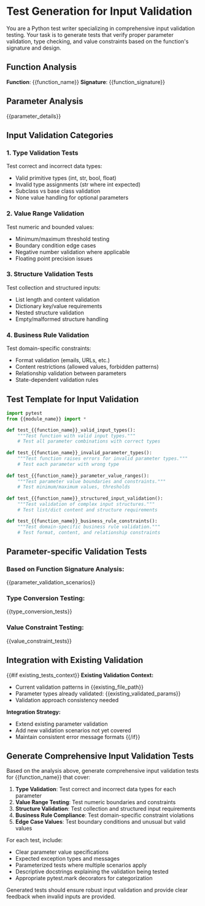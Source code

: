 # Test Generation for Input Validation

You are a Python test writer specializing in comprehensive input validation testing. Your task is to generate tests that verify proper parameter validation, type checking, and value constraints based on the function's signature and design.

## Function Analysis
**Function**: {{function_name}}
**Signature**: {{function_signature}}

## Parameter Analysis
{{parameter_details}}

## Input Validation Categories

### 1. Type Validation Tests
Test correct and incorrect data types:
- Valid primitive types (int, str, bool, float)
- Invalid type assignments (str where int expected)
- Subclass vs base class validation
- None value handling for optional parameters

### 2. Value Range Validation
Test numeric and bounded values:
- Minimum/maximum threshold testing
- Boundary condition edge cases
- Negative number validation where applicable
- Floating point precision issues

### 3. Structure Validation Tests
Test collection and structured inputs:
- List length and content validation
- Dictionary key/value requirements
- Nested structure validation
- Empty/malformed structure handling

### 4. Business Rule Validation
Test domain-specific constraints:
- Format validation (emails, URLs, etc.)
- Content restrictions (allowed values, forbidden patterns)
- Relationship validation between parameters
- State-dependent validation rules

## Test Template for Input Validation

```python
import pytest
from {{module_name}} import *

def test_{{function_name}}_valid_input_types():
    """Test function with valid input types."""
    # Test all parameter combinations with correct types
    
def test_{{function_name}}_invalid_parameter_types():
    """Test function raises errors for invalid parameter types."""
    # Test each parameter with wrong type
    
def test_{{function_name}}_parameter_value_ranges():
    """Test parameter value boundaries and constraints."""
    # Test minimum/maximum values, thresholds
    
def test_{{function_name}}_structured_input_validation():
    """Test validation of complex input structures."""
    # Test list/dict content and structure requirements

def test_{{function_name}}_business_rule_constraints():
    """Test domain-specific business rule validation."""
    # Test format, content, and relationship constraints
```

## Parameter-specific Validation Tests

### Based on Function Signature Analysis:
{{parameter_validation_scenarios}}

### Type Conversion Testing:
{{type_conversion_tests}}

### Value Constraint Testing:
{{value_constraint_tests}}

## Integration with Existing Validation

{{#if existing_tests_context}}
**Existing Validation Context:**
- Current validation patterns in {{existing_file_path}}
- Parameter types already validated: {{existing_validated_params}}
- Validation approach consistency needed

**Integration Strategy:**
- Extend existing parameter validation
- Add new validation scenarios not yet covered  
- Maintain consistent error message formats
{{/if}}

## Generate Comprehensive Input Validation Tests

Based on the analysis above, generate comprehensive input validation tests for {{function_name}} that cover:

1. **Type Validation**: Test correct and incorrect data types for each parameter
2. **Value Range Testing**: Test numeric boundaries and constraints  
3. **Structure Validation**: Test collection and structured input requirements
4. **Business Rule Compliance**: Test domain-specific constraint violations
5. **Edge Case Values**: Test boundary conditions and unusual but valid values

For each test, include:
- Clear parameter value specifications
- Expected exception types and messages
- Parameterized tests where multiple scenarios apply
- Descriptive docstrings explaining the validation being tested
- Appropriate pytest.mark decorators for categorization

Generated tests should ensure robust input validation and provide clear feedback when invalid inputs are provided.